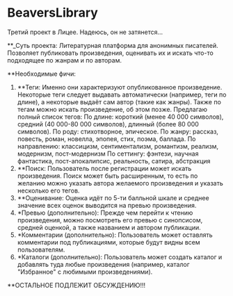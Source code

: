 # BeaversLibrary
Третий проект в Лицее. Надеюсь, он не затянется...


**_Суть проекта: Литературная платформа для анонимных писателей. Позволяет публиковать произведения, оценивать их и искать что-то подходящее по жанрам и по авторам.

**Необходимые фичи:

1. **Теги:
   Именно они характеризуют опубликованное произведение. Некоторые теги следует выдавать автоматически (например, теги по длине), а некоторые выдаёт сам автор (такие как жанры). Также по тегам можно искать произведение, об этом позже. Предлагаю полный список тегов:
                  По длине: короткий (менее 40 000 символов), средний (40 000-80 000 символов), длинный (более 80 000 символов).
                  По роду: стихотворное, эпическое.
                  По жанру: рассказ, повесть, роман, новелла, эпопея, стих, поэма, баллада.
                  По направлению: классицизм, сентиментализм, романтизм, реализм, модернизм, пост-модернизм
                  По сеттингу: фэнтези, научная фантастика, пост-апокалипсис, реальность, сатира, абстракция 
2. **Поиск:
    Пользователь после регистрации может искать произведения. Поиск может быть расширенным, то есть по желанию можно указать автора желаемого произведения и указать несколько его тегов.
3. **Оценивание:
    Оценка идёт по 5-ти балльной шкале и среднее значение всех оценок выводится на превью произведения.
4. *Превью (дополнительно):
    Прежде чем перейти к чтению произведения, можно посмотреть его превью с синопсисом, средней оценкой, а также названием и автором публикации.
5. *Комментарии (дополнительно):
    Пользователь может оставлять комментарии под публикациями, которые будут видны всем пользователям.
6. *Каталоги (дополнительно):
    Пользователь может создать каталог и добавлять туда любые произведения (например, каталог "Избранное" с любимыми произведениями).


**ОСТАЛЬНОЕ ПОДЛЕЖИТ ОБСУЖДЕНИЮ!!!
